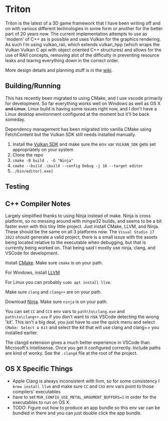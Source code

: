 # Triton

Triton is the latest of a 3D game framework that I have been writing off and on with various different technologies
in some form or another for the better part of 20 years now. The current implementation attempts to use as
'modern' of C++ as is possible and uses Vulkan for the graphics rendering. As such I'm using vulkan_raii, which
extends vulkan_hpp (which wraps the Vulkan Vulkan C api with object oriented C++ structures) and allows for the
use of RAII concepts, removing alot of the difficulty in preventing resource leaks and tearing everything down
in the correct order.

More design details and planning stuff is in the [wiki](https://github.com/matt328/triton/wiki).

## Building/Running

This has recently been migrated to using CMake, and I use vscode primarily for development. So far everything works well on Windows as well as OS X ~~and Linux~~. Linux build is having some issues right now, and I don't have a Linux desktop environment configured at the moment but it'll be back someday.

Dependency management has been migrated into vanilla CMake using FetchContent but the Vulkan SDK still needs installed manually.

1. Install the [Vulkan SDK](https://vulkan.lunarg.com/) and make sure the env var `VULKAN_SDK` gets set appropriately on your system
1. Clone the repo
1. `cmake -B build . -G "Ninja"`
1. `cmake --build .\build --config Debug -j 18 --target editor`
1. `./bin/editor[.exe]`

## Testing

## C++ Compiler Notes

Largely simplified thanks to using Ninja instead of make.  Ninja is cross platform, so no messing around with mingw32 builds, and seems to be a bit faster even with this tiny little project. Just install CMake, LLVM, and Ninja. These should be the same on all 3 platforms now.  The `Visual Studio 17 2022` should generate a valid project, there is a small issue with the assets being located relative to the executable when debugging, but that is currently being worked on. That being said I mostly use ninja, clang, and VSCode for development.

Install [CMake](https://cmake.org/download/).  Make sure `cmake` is on your path.

For Windows, install [LLVM](https://github.com/llvm/llvm-project/releases/)

For Linux you can probably `sudo apt install llvm`.

Make sure `clang` and `clang++` are on your path.

Download [Ninja](https://github.com/ninja-build/ninja/releases). Make sure `ninja` is on your path.

You can set `CC` and `CCX` env vars to `path\to\clang.exe` and `path\to\clang++.exe` if you don't want to risk VSCode detecting the wrong 'kit'. This isn't a big deal, you just have to use the quick menu and select `CMake: Select a Kit` and select the kit that will use clang and clang++ you installed earlier.

The clangd extension gives a much better experience in VSCode than Microsoft's Intellisense. Once you get it configured correctly. Include paths are kind of wonky. See the `.clangd` file at the root of the project.

## OS X Specific Things

- Apple Clang is always inconsistent with llvm, so for some consistency I `brew install llvm` and make sure `CC` and `CXX` env vars point to those compilers' executables
- have to set `MVK_CONFIG_USE_METAL_ARGUMENT_BUFFERS=1` in order for the executables to run on OS X.
- TODO: Figure out how to produce an app bundle so this env var can be bundled in there and you can just double click the app bundle.
